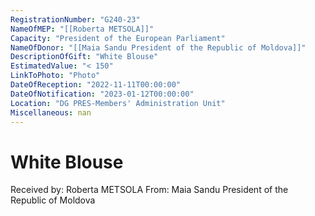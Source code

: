 ```yaml
---
RegistrationNumber: "G240-23"
NameOfMEP: "[[Roberta METSOLA]]"
Capacity: "President of the European Parliament"
NameOfDonor: "[[Maia Sandu President of the Republic of Moldova]]"
DescriptionOfGift: "White Blouse"
EstimatedValue: "< 150"
LinkToPhoto: "Photo"
DateOfReception: "2022-11-11T00:00:00"
DateOfNotification: "2023-01-12T00:00:00"
Location: "DG PRES-Members' Administration Unit"
Miscellaneous: nan
---
```


# White Blouse

Received by: Roberta METSOLA
From: Maia Sandu President of the Republic of Moldova
